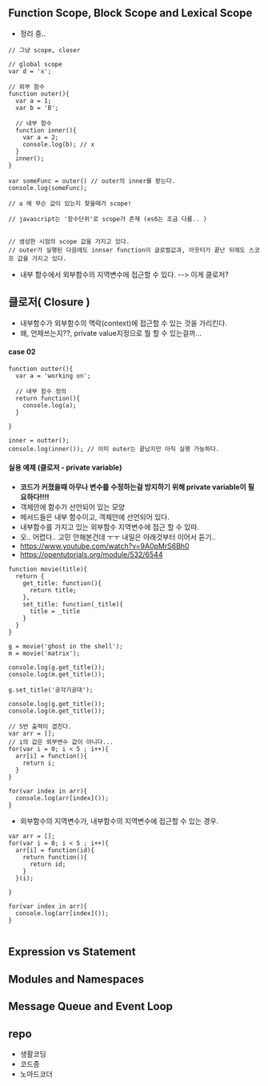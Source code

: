 ## Function Scope, Block Scope and Lexical Scope
- 정리 중.. 
 
```
// 그냥 scope, closer

// global scope
var d = 'x';

// 외부 함수
function outer(){
  var a = 1;
  var b = 'B';
  
  // 내부 함수
  function inner(){
    var a = 2;
    console.log(b); // x
  }
  inner();
}

var someFunc = outer() // outer의 inner를 받는다. 
console.log(someFunc); 

// a 에 무슨 값이 있는지 찾을때가 scope!

// javascript는 '함수단위'로 scope가 존재 (es6는 조금 다름.. )


// 생성한 시점의 scope 값을 가지고 있다. 
// outer가 실행된 다음에도 innser function이 글로벌값과, 아웃터가 끝난 뒤에도 스코프 값을 가지고 있다. 

```  

- 내부 함수에서 외부함수의 지역변수에 접근할 수 있다.  --> 이게 클로저?  
  
## 클로저( Closure ) 
- 내부함수가 외부함수의 맥락(context)에 접근할 수 있는 것을 가리킨다. 
- 왜, 언제쓰는지??, private value지정으로 뭘 할 수 있는걸까... 


#### case 02  
```
function outter(){
  var a = 'working on';

  // 내부 함수 정의 
  return function(){
    console.log(a);
  }

}

inner = outter();
console.log(inner()); // 이미 outer는 끝났지만 아직 실행 가능하다. 
```
  
#### 실용 예제  (클로저 - private variable)   
- **코드가 커졌을때 아무나 변수를 수정하는걸 방지하기 위해 private variable이 필요하다!!!!**   
- 객체안에 함수가 선언되어 있는 모양
- 메서드들은 내부 함수이고, 객체안에 선언되어 있다. 
- 내부함수를 가지고 있는 외부함수 지역변수에 접근 할 수 있따. 
- 오.. 어렵다.. 고민 안해본건데 ㅜㅜ 내일은 아래것부터 이어서 듣기.. 
- https://www.youtube.com/watch?v=9A0pMrS6Bh0
- https://opentutorials.org/module/532/6544

```
function movie(title){
  return {
    get_title: function(){
      return title;
    },
    set_title: function(_title){
      title = _title
    }
  }
}

g = movie('ghost in the shell');
m = movie('matrix');

console.log(g.get_title());
console.log(m.get_title()); 

g.set_title('공각기공대');

console.log(g.get_title());
console.log(m.get_title());

```

```
// 5번 출력이 겹친다. 
var arr = [];
// i의 값은 외부변수 값이 아니다...  
for(var i = 0; i < 5 ; i++){
  arr[i] = function(){
    return i;
  }
}

for(var index in arr){
  console.log(arr[index]());
}
```

- 외부함수의 지역변수가, 내부함수의 지역변수에 접근할 수 있는 경우.  
```
var arr = [];
for(var i = 0; i < 5 ; i++){
  arr[i] = function(id){
    return function(){
      return id;
    }
  }(i);
  
}

for(var index in arr){
  console.log(arr[index]());
}


```
  
  
## Expression vs Statement
  
  
## Modules and Namespaces
  
  
## Message Queue and Event Loop



## repo
- 생활코딩
- 코드종
- 노마드코더 
